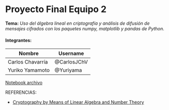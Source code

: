 # Proyecto Final Equipo 2

**Tema:** *Uso del álgebra lineal en criptografía y análisis de difusión de mensajes cifrados con los paquetes numpy, matplotlib y pandas de Python.*

#### Integrantes:
		
|Nombre|Username |
--- | --- 
|Carlos Chavarría|@CarlosJChV|
|Yuriko Yamamoto|@Yuriyama|


[Notebook archivo](https://drive.google.com/drive/u/1/folders/1p3jzmvFYlj8lFtD9MMDba3QCF73XazzR)

REFERENCIAS:
- [Cryptography by Means of Linear Algebra
and Number Theory](http://i-rep.emu.edu.tr:8080/xmlui/bitstream/handle/11129/1420/ElfadelAjaeb.pdf?sequence=1#page20)


